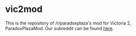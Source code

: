 vic2mod
=======

This is the repository of /r/paradoxplaza's mod for Victoria 2, ParadoxPlazaMod. Our subreddit can be found [here](https://www.reddit.com/r/Vic2Mod/).